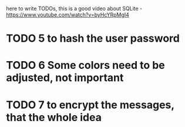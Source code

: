 here to write TODOs,
this is a good video about SQLite - https://www.youtube.com/watch?v=byHcYRpMgI4


# TODO 5 to hash the user password 
# TODO 6 Some colors need to be adjusted, not important
# TODO 7 to encrypt the messages, that the whole idea
